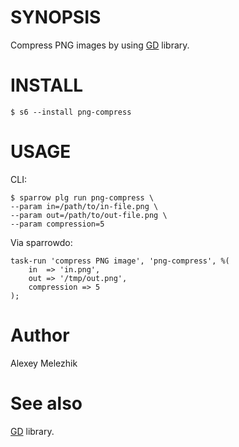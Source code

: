 # SYNOPSIS

Compress PNG images by using [GD](https://metacpan.org/pod/GD) library.

# INSTALL

    $ s6 --install png-compress

# USAGE

CLI:

    $ sparrow plg run png-compress \
    --param in=/path/to/in-file.png \
    --param out=/path/to/out-file.png \
    --param compression=5

Via sparrowdo:

    task-run 'compress PNG image', 'png-compress', %(
        in  => 'in.png',      
        out => '/tmp/out.png',
        compression => 5      
    );
    

# Author

Alexey Melezhik

# See also

[GD](https://metacpan.org/pod/GD) library.
